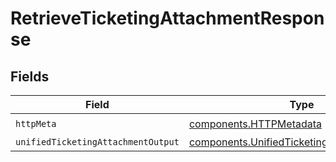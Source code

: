 # RetrieveTicketingAttachmentResponse


## Fields

| Field                                                                                                      | Type                                                                                                       | Required                                                                                                   | Description                                                                                                |
| ---------------------------------------------------------------------------------------------------------- | ---------------------------------------------------------------------------------------------------------- | ---------------------------------------------------------------------------------------------------------- | ---------------------------------------------------------------------------------------------------------- |
| `httpMeta`                                                                                                 | [components.HTTPMetadata](../../models/components/httpmetadata.md)                                         | :heavy_check_mark:                                                                                         | N/A                                                                                                        |
| `unifiedTicketingAttachmentOutput`                                                                         | [components.UnifiedTicketingAttachmentOutput](../../models/components/unifiedticketingattachmentoutput.md) | :heavy_minus_sign:                                                                                         | N/A                                                                                                        |